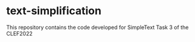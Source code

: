 # text-simplification
This repository contains the code developed for SimpleText Task 3 of the CLEF2022
